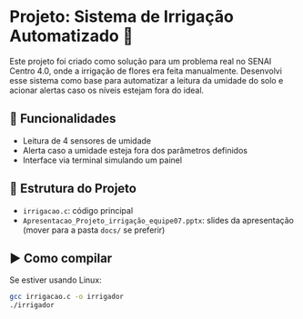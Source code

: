 # Projeto: Sistema de Irrigação Automatizado 🌱

Este projeto foi criado como solução para um problema real no SENAI Centro 4.0, onde a irrigação de flores era feita manualmente. Desenvolvi esse sistema como base para automatizar a leitura da umidade do solo e acionar alertas caso os níveis estejam fora do ideal.

## 🔧 Funcionalidades
- Leitura de 4 sensores de umidade
- Alerta caso a umidade esteja fora dos parâmetros definidos
- Interface via terminal simulando um painel

## 📁 Estrutura do Projeto
- `irrigacao.c`: código principal
- `Apresentacao_Projeto_irrigação_equipe07.pptx`: slides da apresentação (mover para a pasta `docs/` se preferir)

## ▶️ Como compilar
Se estiver usando Linux:
```bash
gcc irrigacao.c -o irrigador
./irrigador
